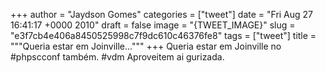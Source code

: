 
+++
author = "Jaydson Gomes"
categories = ["tweet"]
date = "Fri Aug 27 16:41:17 +0000 2010"
draft = false
image = "{TWEET_IMAGE}"
slug = "e3f7cb4e406a8450525998c7f9dc610c46376fe8"
tags = ["tweet"]
title = """Queria estar em Joinville..."""
+++
Queria estar em Joinville no #phpscconf também. #vdm Aproveitem ai gurizada.
